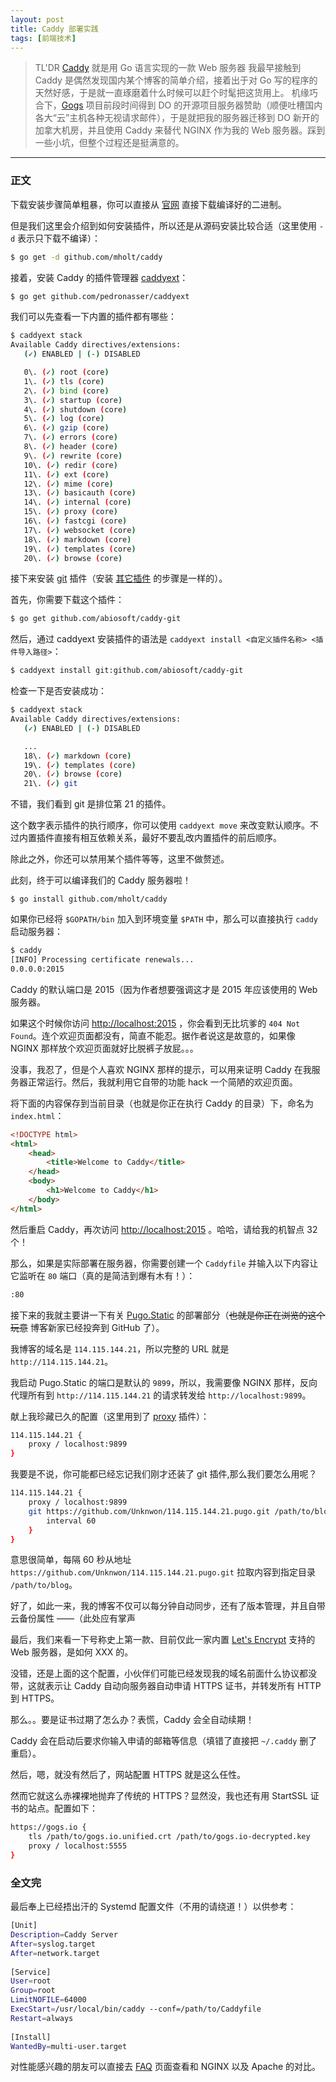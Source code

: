 ```yaml
---
layout: post
title: Caddy 部署实践
tags: [前端技术]
---
```


> TL'DR [Caddy](https://caddyserver.com/) 就是用 Go 语言实现的一款 Web 服务器
我最早接触到 Caddy 是偶然发现国内某个博客的简单介绍，接着出于对 Go 写的程序的天然好感，于是就一直琢磨着什么时候可以赶个时髦把这货用上。
机缘巧合下，[Gogs](https://gogs.io) 项目前段时间得到 DO 的开源项目服务器赞助（顺便吐槽国内各大“云”主机各种无视请求邮件），于是就把我的服务器迁移到 DO 新开的加拿大机房，并且使用 Caddy 来替代 NGINX 作为我的 Web 服务器。踩到一些小坑，但整个过程还是挺满意的。

------


### 正文

下载安装步骤简单粗暴，你可以直接从 [官网](https://caddyserver.com/download) 直接下载编译好的二进制。

但是我们这里会介绍到如何安装插件，所以还是从源码安装比较合适（这里使用 `-d` 表示只下载不编译）：

```sh
$ go get -d github.com/mholt/caddy
```

接着，安装 Caddy 的插件管理器 [caddyext](https://github.com/pedronasser/caddyext)：

```sh
$ go get github.com/pedronasser/caddyext
```

我们可以先查看一下内置的插件都有哪些：

```sh
$ caddyext stack
Available Caddy directives/extensions:
   (✓) ENABLED | (-) DISABLED

   0\. (✓) root (core)
   1\. (✓) tls (core)
   2\. (✓) bind (core)
   3\. (✓) startup (core)
   4\. (✓) shutdown (core)
   5\. (✓) log (core)
   6\. (✓) gzip (core)
   7\. (✓) errors (core)
   8\. (✓) header (core)
   9\. (✓) rewrite (core)
   10\. (✓) redir (core)
   11\. (✓) ext (core)
   12\. (✓) mime (core)
   13\. (✓) basicauth (core)
   14\. (✓) internal (core)
   15\. (✓) proxy (core)
   16\. (✓) fastcgi (core)
   17\. (✓) websocket (core)
   18\. (✓) markdown (core)
   19\. (✓) templates (core)
   20\. (✓) browse (core)
```

接下来安装 [git](https://caddyserver.com/docs/git) 插件（安装 [其它插件](https://caddyserver.com/docs) 的步骤是一样的）。

首先，你需要下载这个插件：

```sh
$ go get github.com/abiosoft/caddy-git
```

然后，通过 caddyext 安装插件的语法是 `caddyext install <自定义插件名称> <插件导入路径>`：

```sh
$ caddyext install git:github.com/abiosoft/caddy-git
```

检查一下是否安装成功：

```sh
$ caddyext stack
Available Caddy directives/extensions:
   (✓) ENABLED | (-) DISABLED

   ...
   18\. (✓) markdown (core)
   19\. (✓) templates (core)
   20\. (✓) browse (core)
   21\. (✓) git
```

不错，我们看到 git 是排位第 21 的插件。

这个数字表示插件的执行顺序，你可以使用 `caddyext move` 来改变默认顺序。不过内置插件直接有相互依赖关系，最好不要乱改内置插件的前后顺序。

除此之外，你还可以禁用某个插件等等，这里不做赘述。

此刻，终于可以编译我们的 Caddy 服务器啦！

```
$ go install github.com/mholt/caddy
```

如果你已经将 `$GOPATH/bin` 加入到环境变量 `$PATH` 中，那么可以直接执行 `caddy` 启动服务器：

```sh
$ caddy
[INFO] Processing certificate renewals...
0.0.0.0:2015
```

Caddy 的默认端口是 2015（因为作者想要强调这才是 2015 年应该使用的 Web 服务器。

如果这个时候你访问 [http://localhost:2015](http://localhost:2015) ，你会看到无比坑爹的 `404 Not Found`。连个欢迎页面都没有，简直不能忍。据作者说这是故意的，如果像 NGINX 那样放个欢迎页面就好比脱裤子放屁。。。

没事，我忍了，但是个人喜欢 NGINX 那样的提示，可以用来证明 Caddy 在我服务器正常运行。然后，我就利用它自带的功能 hack 一个简陋的欢迎页面。

将下面的内容保存到当前目录（也就是你正在执行 Caddy 的目录）下，命名为 `index.html`：

```html
<!DOCTYPE html>
<html>
    <head>
        <title>Welcome to Caddy</title>
    </head>
    <body>
        <h1>Welcome to Caddy</h1>
    </body>
</html>
```

然后重启 Caddy，再次访问 [http://localhost:2015](http://localhost:2015) 。哈哈，请给我的机智点 32 个！

那么，如果是实际部署在服务器，你需要创建一个 `Caddyfile` 并输入以下内容让它监听在 `80` 端口（真的是简洁到爆有木有！）：

```sh
:80
```

接下来的我就主要讲一下有关 [Pugo.Static](http://pugo.io) 的部署部分（~~也就是你正在浏览的这个玩意~~ 博客新家已经投奔到 GitHub 了）。

我博客的域名是 `114.115.144.21`，所以完整的 URL 就是 `http://114.115.144.21`。

我启动 Pugo.Static 的端口是默认的 `9899`，所以，我需要像 NGINX 那样，反向代理所有到 `http://114.115.144.21` 的请求转发给 `http://localhost:9899`。

献上我珍藏已久的配置（这里用到了 [proxy](https://caddyserver.com/docs/proxy) 插件）：

```sh
114.115.144.21 {
    proxy / localhost:9899
}
```

我要是不说，你可能都已经忘记我们刚才还装了 git 插件,那么我们要怎么用呢？

```sh
114.115.144.21 {
    proxy / localhost:9899
    git https://github.com/Unknwon/114.115.144.21.pugo.git /path/to/blog {
        interval 60
    }
}
```

意思很简单，每隔 60 秒从地址 `https://github.com/Unknwon/114.115.144.21.pugo.git` 拉取内容到指定目录 `/path/to/blog`。

好了，如此一来，我的博客不仅可以每分钟自动同步，还有了版本管理，并且自带云备份属性 ——（此处应有掌声

最后，我们来看一下号称史上第一款、目前仅此一家内置 [Let's Encrypt](https://letsencrypt.org/) 支持的 Web 服务器，是如何 XXX 的。

没错，还是上面的这个配置，小伙伴们可能已经发现我的域名前面什么协议都没带，这就表示让 Caddy 自动向服务器自动申请 HTTPS 证书，并转发所有 HTTP 到 HTTPS。

那么。。要是证书过期了怎么办？表慌，Caddy 会全自动续期！

Caddy 会在启动后要求你输入申请的邮箱等信息（填错了直接把 `~/.caddy` 删了重启）。

然后，嗯，就没有然后了，网站配置 HTTPS 就是这么任性。

然而它就这么赤裸裸地抛弃了传统的 HTTPS？显然没，我也还有用 StartSSL 证书的站点。配置如下：

```sh
https://gogs.io {
    tls /path/to/gogs.io.unified.crt /path/to/gogs.io-decrypted.key
    proxy / localhost:5555
}
```

### 全文完

最后奉上已经捂出汗的 Systemd 配置文件（不用的请绕道！）以供参考：

```sh
[Unit]
Description=Caddy Server
After=syslog.target
After=network.target
 
[Service]
User=root
Group=root
LimitNOFILE=64000
ExecStart=/usr/local/bin/caddy --conf=/path/to/Caddyfile
Restart=always
 
[Install]
WantedBy=multi-user.target
```

对性能感兴趣的朋友可以直接去 [FAQ](https://caddyserver.com/docs/faq) 页面查看和 NGINX 以及 Apache 的对比。
